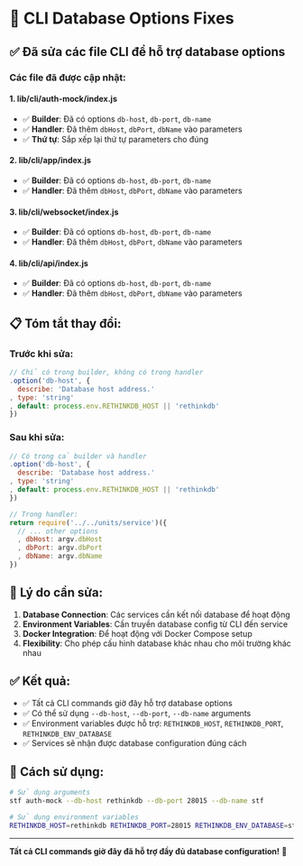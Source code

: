 # 🔧 CLI Database Options Fixes

## ✅ Đã sửa các file CLI để hỗ trợ database options

### **Các file đã được cập nhật:**

#### 1. **lib/cli/auth-mock/index.js**
- ✅ **Builder**: Đã có options `db-host`, `db-port`, `db-name`
- ✅ **Handler**: Đã thêm `dbHost`, `dbPort`, `dbName` vào parameters
- ✅ **Thứ tự**: Sắp xếp lại thứ tự parameters cho đúng

#### 2. **lib/cli/app/index.js**
- ✅ **Builder**: Đã có options `db-host`, `db-port`, `db-name`
- ✅ **Handler**: Đã thêm `dbHost`, `dbPort`, `dbName` vào parameters

#### 3. **lib/cli/websocket/index.js**
- ✅ **Builder**: Đã có options `db-host`, `db-port`, `db-name`
- ✅ **Handler**: Đã thêm `dbHost`, `dbPort`, `dbName` vào parameters

#### 4. **lib/cli/api/index.js**
- ✅ **Builder**: Đã có options `db-host`, `db-port`, `db-name`
- ✅ **Handler**: Đã thêm `dbHost`, `dbPort`, `dbName` vào parameters

## 📋 **Tóm tắt thay đổi:**

### **Trước khi sửa:**
```javascript
// Chỉ có trong builder, không có trong handler
.option('db-host', {
  describe: 'Database host address.'
, type: 'string'
, default: process.env.RETHINKDB_HOST || 'rethinkdb'
})
```

### **Sau khi sửa:**
```javascript
// Có trong cả builder và handler
.option('db-host', {
  describe: 'Database host address.'
, type: 'string'
, default: process.env.RETHINKDB_HOST || 'rethinkdb'
})

// Trong handler:
return require('../../units/service')({
  // ... other options
  , dbHost: argv.dbHost
  , dbPort: argv.dbPort
  , dbName: argv.dbName
})
```

## 🎯 **Lý do cần sửa:**

1. **Database Connection**: Các services cần kết nối database để hoạt động
2. **Environment Variables**: Cần truyền database config từ CLI đến service
3. **Docker Integration**: Để hoạt động với Docker Compose setup
4. **Flexibility**: Cho phép cấu hình database khác nhau cho môi trường khác nhau

## ✅ **Kết quả:**

- ✅ Tất cả CLI commands giờ đây hỗ trợ database options
- ✅ Có thể sử dụng `--db-host`, `--db-port`, `--db-name` arguments
- ✅ Environment variables được hỗ trợ: `RETHINKDB_HOST`, `RETHINKDB_PORT`, `RETHINKDB_ENV_DATABASE`
- ✅ Services sẽ nhận được database configuration đúng cách

## 🚀 **Cách sử dụng:**

```bash
# Sử dụng arguments
stf auth-mock --db-host rethinkdb --db-port 28015 --db-name stf

# Sử dụng environment variables
RETHINKDB_HOST=rethinkdb RETHINKDB_PORT=28015 RETHINKDB_ENV_DATABASE=stf stf auth-mock
```

---

**Tất cả CLI commands giờ đây đã hỗ trợ đầy đủ database configuration!** 🎉 